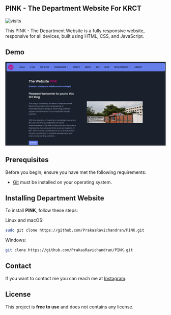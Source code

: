## PINK - The Department Website For KRCT

![visits](https://visit-counter.vercel.app/counter.png?page=https%3A%2F%2Fgithub.com%2FPrakasRavichandran%2FPINk&s=40&c=00ff00&bg=00000000&no=2&ff=digi&tb=&ta=)

This PINK - The Department Website is a fully responsive website, responsive for all devices, built using HTML, CSS, and JavaScript.

## Demo

![Department Website Desktop Demo](./PREVIEW.jpeg "Desktop Demo")

## Prerequisites

Before you begin, ensure you have met the following requirements:

* [Git](https://git-scm.com/downloads "Download Git") must be installed on your operating system.

## Installing Department Website

To install **PINK**, follow these steps:

Linux and macOS:

```bash
sudo git clone https://github.com/PrakasRavichandran/PINK.git
```

Windows:

```bash
git clone https://github.com/PrakasRavichandran/PINK.git
```

## Contact

If you want to contact me you can reach me at [Instagram](https://www.instagram.com/prakashravichandrann/).

## License

This project is **free to use** and does not contains any license.
